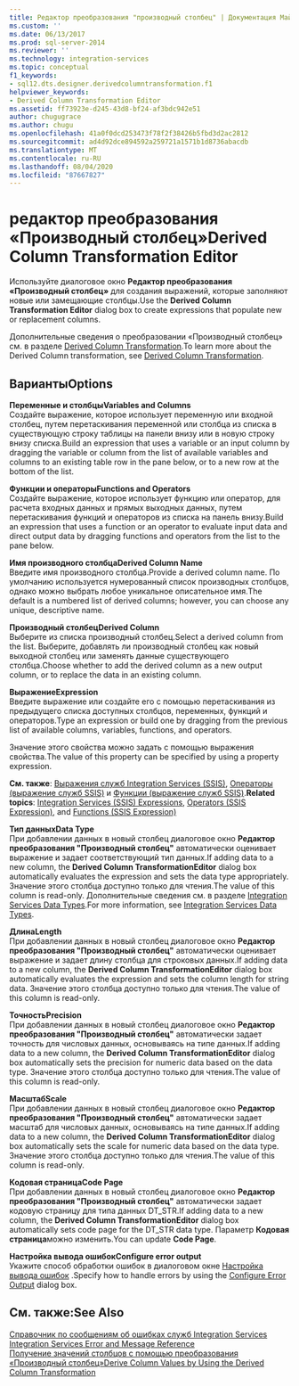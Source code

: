 ```yaml
---
title: Редактор преобразования "производный столбец" | Документация Майкрософт
ms.custom: ''
ms.date: 06/13/2017
ms.prod: sql-server-2014
ms.reviewer: ''
ms.technology: integration-services
ms.topic: conceptual
f1_keywords:
- sql12.dts.designer.derivedcolumntransformation.f1
helpviewer_keywords:
- Derived Column Transformation Editor
ms.assetid: ff73923e-d245-43d8-bf24-af3bdc942e51
author: chugugrace
ms.author: chugu
ms.openlocfilehash: 41a0f0dcd253473f78f2f38426b5fbd3d2ac2812
ms.sourcegitcommit: ad4d92dce894592a259721a1571b1d8736abacdb
ms.translationtype: MT
ms.contentlocale: ru-RU
ms.lasthandoff: 08/04/2020
ms.locfileid: "87667827"
---
```

# <a name="derived-column-transformation-editor"></a><span data-ttu-id="ed389-102">редактор преобразования «Производный столбец»</span><span class="sxs-lookup"><span data-stu-id="ed389-102">Derived Column Transformation Editor</span></span>
  <span data-ttu-id="ed389-103">Используйте диалоговое окно **Редактор преобразования «Производный столбец»** для создания выражений, которые заполняют новые или замещающие столбцы.</span><span class="sxs-lookup"><span data-stu-id="ed389-103">Use the **Derived Column Transformation Editor** dialog box to create expressions that populate new or replacement columns.</span></span>  
  
 <span data-ttu-id="ed389-104">Дополнительные сведения о преобразовании «Производный столбец» см. в разделе [Derived Column Transformation](data-flow/transformations/derived-column-transformation.md).</span><span class="sxs-lookup"><span data-stu-id="ed389-104">To learn more about the Derived Column transformation, see [Derived Column Transformation](data-flow/transformations/derived-column-transformation.md).</span></span>  
  
## <a name="options"></a><span data-ttu-id="ed389-105">Варианты</span><span class="sxs-lookup"><span data-stu-id="ed389-105">Options</span></span>  
 <span data-ttu-id="ed389-106">**Переменные и столбцы**</span><span class="sxs-lookup"><span data-stu-id="ed389-106">**Variables and Columns**</span></span>  
 <span data-ttu-id="ed389-107">Создайте выражение, которое использует переменную или входной столбец, путем перетаскивания переменной или столбца из списка в существующую строку таблицы на панели внизу или в новую строку внизу списка.</span><span class="sxs-lookup"><span data-stu-id="ed389-107">Build an expression that uses a variable or an input column by dragging the variable or column from the list of available variables and columns to an existing table row in the pane below, or to a new row at the bottom of the list.</span></span>  
  
 <span data-ttu-id="ed389-108">**Функции и операторы**</span><span class="sxs-lookup"><span data-stu-id="ed389-108">**Functions and Operators**</span></span>  
 <span data-ttu-id="ed389-109">Создайте выражение, которое использует функцию или оператор, для расчета входных данных и прямых выходных данных, путем перетаскивания функций и операторов из списка на панель внизу.</span><span class="sxs-lookup"><span data-stu-id="ed389-109">Build an expression that uses a function or an operator to evaluate input data and direct output data by dragging functions and operators from the list to the pane below.</span></span>  
  
 <span data-ttu-id="ed389-110">**Имя производного столбца**</span><span class="sxs-lookup"><span data-stu-id="ed389-110">**Derived Column Name**</span></span>  
 <span data-ttu-id="ed389-111">Введите имя производного столбца.</span><span class="sxs-lookup"><span data-stu-id="ed389-111">Provide a derived column name.</span></span> <span data-ttu-id="ed389-112">По умолчанию используется нумерованный список производных столбцов, однако можно выбрать любое уникальное описательное имя.</span><span class="sxs-lookup"><span data-stu-id="ed389-112">The default is a numbered list of derived columns; however, you can choose any unique, descriptive name.</span></span>  
  
 <span data-ttu-id="ed389-113">**Производный столбец**</span><span class="sxs-lookup"><span data-stu-id="ed389-113">**Derived Column**</span></span>  
 <span data-ttu-id="ed389-114">Выберите из списка производный столбец.</span><span class="sxs-lookup"><span data-stu-id="ed389-114">Select a derived column from the list.</span></span> <span data-ttu-id="ed389-115">Выберите, добавлять ли производный столбец как новый выходной столбец или заменять данные существующего столбца.</span><span class="sxs-lookup"><span data-stu-id="ed389-115">Choose whether to add the derived column as a new output column, or to replace the data in an existing column.</span></span>  
  
 <span data-ttu-id="ed389-116">**Выражение**</span><span class="sxs-lookup"><span data-stu-id="ed389-116">**Expression**</span></span>  
 <span data-ttu-id="ed389-117">Введите выражение или создайте его с помощью перетаскивания из предыдущего списка доступных столбцов, переменных, функций и операторов.</span><span class="sxs-lookup"><span data-stu-id="ed389-117">Type an expression or build one by dragging from the previous list of available columns, variables, functions, and operators.</span></span>  
  
 <span data-ttu-id="ed389-118">Значение этого свойства можно задать с помощью выражения свойства.</span><span class="sxs-lookup"><span data-stu-id="ed389-118">The value of this property can be specified by using a property expression.</span></span>  
  
 <span data-ttu-id="ed389-119">**См. также**: [Выражения служб Integration Services (SSIS)](expressions/integration-services-ssis-expressions.md), [Операторы (выражение служб SSIS)](expressions/operators-ssis-expression.md) и [Функции (выражение служб SSIS)](expressions/functions-ssis-expression.md).</span><span class="sxs-lookup"><span data-stu-id="ed389-119">**Related topics**: [Integration Services &#40;SSIS&#41; Expressions](expressions/integration-services-ssis-expressions.md), [Operators &#40;SSIS Expression&#41;](expressions/operators-ssis-expression.md), and [Functions &#40;SSIS Expression&#41;](expressions/functions-ssis-expression.md)</span></span>  
  
 <span data-ttu-id="ed389-120">**Тип данных**</span><span class="sxs-lookup"><span data-stu-id="ed389-120">**Data Type**</span></span>  
 <span data-ttu-id="ed389-121">При добавлении данных в новый столбец диалоговое окно **Редактор преобразования "Производный столбец"** автоматически оценивает выражение и задает соответствующий тип данных.</span><span class="sxs-lookup"><span data-stu-id="ed389-121">If adding data to a new column, the **Derived Column TransformationEditor** dialog box automatically evaluates the expression and sets the data type appropriately.</span></span> <span data-ttu-id="ed389-122">Значение этого столбца доступно только для чтения.</span><span class="sxs-lookup"><span data-stu-id="ed389-122">The value of this column is read-only.</span></span> <span data-ttu-id="ed389-123">Дополнительные сведения см. в разделе [Integration Services Data Types](data-flow/integration-services-data-types.md).</span><span class="sxs-lookup"><span data-stu-id="ed389-123">For more information, see [Integration Services Data Types](data-flow/integration-services-data-types.md).</span></span>  
  
 <span data-ttu-id="ed389-124">**Длина**</span><span class="sxs-lookup"><span data-stu-id="ed389-124">**Length**</span></span>  
 <span data-ttu-id="ed389-125">При добавлении данных в новый столбец диалоговое окно **Редактор преобразования "Производный столбец"** автоматически оценивает выражение и задает длину столбца для строковых данных.</span><span class="sxs-lookup"><span data-stu-id="ed389-125">If adding data to a new column, the **Derived Column TransformationEditor** dialog box automatically evaluates the expression and sets the column length for string data.</span></span> <span data-ttu-id="ed389-126">Значение этого столбца доступно только для чтения.</span><span class="sxs-lookup"><span data-stu-id="ed389-126">The value of this column is read-only.</span></span>  
  
 <span data-ttu-id="ed389-127">**Точность**</span><span class="sxs-lookup"><span data-stu-id="ed389-127">**Precision**</span></span>  
 <span data-ttu-id="ed389-128">При добавлении данных в новый столбец диалоговое окно **Редактор преобразования "Производный столбец"** автоматически задает точность для числовых данных, основываясь на типе данных.</span><span class="sxs-lookup"><span data-stu-id="ed389-128">If adding data to a new column, the **Derived Column TransformationEditor** dialog box automatically sets the precision for numeric data based on the data type.</span></span> <span data-ttu-id="ed389-129">Значение этого столбца доступно только для чтения.</span><span class="sxs-lookup"><span data-stu-id="ed389-129">The value of this column is read-only.</span></span>  
  
 <span data-ttu-id="ed389-130">**Масштаб**</span><span class="sxs-lookup"><span data-stu-id="ed389-130">**Scale**</span></span>  
 <span data-ttu-id="ed389-131">При добавлении данных в новый столбец диалоговое окно **Редактор преобразования "Производный столбец"** автоматически задает масштаб для числовых данных, основываясь на типе данных.</span><span class="sxs-lookup"><span data-stu-id="ed389-131">If adding data to a new column, the **Derived Column TransformationEditor** dialog box automatically sets the scale for numeric data based on the data type.</span></span> <span data-ttu-id="ed389-132">Значение этого столбца доступно только для чтения.</span><span class="sxs-lookup"><span data-stu-id="ed389-132">The value of this column is read-only.</span></span>  
  
 <span data-ttu-id="ed389-133">**Кодовая страница**</span><span class="sxs-lookup"><span data-stu-id="ed389-133">**Code Page**</span></span>  
 <span data-ttu-id="ed389-134">При добавлении данных в новый столбец диалоговое окно **Редактор преобразования "Производный столбец"** автоматически задает кодовую страницу для типа данных DT_STR.</span><span class="sxs-lookup"><span data-stu-id="ed389-134">If adding data to a new column, the **Derived Column TransformationEditor** dialog box automatically sets code page for the DT_STR data type.</span></span> <span data-ttu-id="ed389-135">Параметр **Кодовая страница**можно изменить.</span><span class="sxs-lookup"><span data-stu-id="ed389-135">You can update **Code Page**.</span></span>  
  
 <span data-ttu-id="ed389-136">**Настройка вывода ошибок**</span><span class="sxs-lookup"><span data-stu-id="ed389-136">**Configure error output**</span></span>  
 <span data-ttu-id="ed389-137">Укажите способ обработки ошибок в диалоговом окне [Настройка вывода ошибок](../../2014/integration-services/configure-error-output.md) .</span><span class="sxs-lookup"><span data-stu-id="ed389-137">Specify how to handle errors by using the [Configure Error Output](../../2014/integration-services/configure-error-output.md) dialog box.</span></span>  
  
## <a name="see-also"></a><span data-ttu-id="ed389-138">См. также:</span><span class="sxs-lookup"><span data-stu-id="ed389-138">See Also</span></span>  
 <span data-ttu-id="ed389-139">[Справочник по сообщениям об ошибках служб Integration Services](../../2014/integration-services/integration-services-error-and-message-reference.md) </span><span class="sxs-lookup"><span data-stu-id="ed389-139">[Integration Services Error and Message Reference](../../2014/integration-services/integration-services-error-and-message-reference.md) </span></span>  
 [<span data-ttu-id="ed389-140">Получение значений столбцов с помощью преобразования «Производный столбец»</span><span class="sxs-lookup"><span data-stu-id="ed389-140">Derive Column Values by Using the Derived Column Transformation</span></span>](data-flow/transformations/derive-column-values-by-using-the-derived-column-transformation.md)  
  
  
